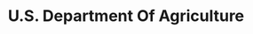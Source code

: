 ---
# This topic lives at
# https://digital.gov/topics/us-department-of-agriculture

# Topic Title
title: "U.S. Department Of Agriculture"

# description — keep it short and clear
summary: ""

# Weight
weight: 1

# For more information on managing topics,
# see https://github.com/GSA/digitalgov.gov/wiki/topics
---